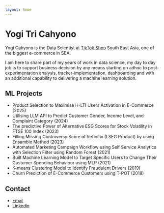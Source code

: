 ```yaml
---
layout: home
---
```


# Yogi Tri Cahyono

Yogi Cahyono is the Data Scientist at [TikTok Shop](https://www.linkedin.com/company/bytedance/posts/?feedView=all) South East Asia, one of the biggest e-commerce in SEA. 

I am here to share part of my years of work in data science, my day to day job is to support business decision by any means starting on adhoc to post-experimentation analysis, tracker-implementation, dashboarding and with an additional capability to delivering a machihe learning solution.

## ML Projects

- Product Selection to Maximise H-LTI Users Activation in E-Commerce (2025)
- Utilising LLM API to Predict Customer Gender, Income Level, and Complaint Category (2024)
- The predictive Power of Alternative ESG Scores for Stock Volatility in FTSE 100 Index (2023)
- Filling Missing Controversy Score of Refinitiv (LSEG Product) by using Ensamble Method (2023)
- Automated Marketing Campaign Workflow using Self Service Analytics with Selection Filter using Random Forest (2021)
- Built Machine Learning Model to Target Specific Users to Change Their Customer Spending Behaviour using MLP (2021)
- K-means Clustering Model to Identify Fraudulent Drivers (2019)
- Churn Prediction of E-Commerce Customers using T-POT (2018)


## Contact

- [Email](mailto:yogitricahyono@gmail.com)
- [Linkedin](https://www.linkedin.com/in/yogitricahyono/)
